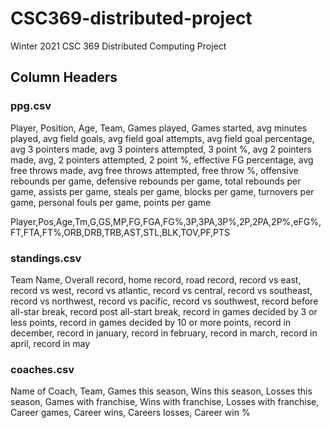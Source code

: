 # CSC369-distributed-project
Winter 2021 CSC 369 Distributed Computing Project

## Column Headers

### ppg.csv

Player, Position, Age, Team, Games played, Games started, avg minutes played, avg field goals, avg field goal attempts, avg field goal percentage, avg 3 pointers made, avg 3 pointers attempted, 3 point %, avg 2 pointers made, avg, 2 pointers attempted, 2 point %, effective FG percentage, avg free throws made, avg free throws attempted, free throw %, offensive rebounds per game, defensive rebounds per game, total rebounds per game, assists per game, steals per game, blocks per game, turnovers per game, personal fouls per game, points per game 

Player,Pos,Age,Tm,G,GS,MP,FG,FGA,FG%,3P,3PA,3P%,2P,2PA,2P%,eFG%,FT,FTA,FT%,ORB,DRB,TRB,AST,STL,BLK,TOV,PF,PTS

### standings.csv
Team Name, Overall record, home record, road record, record vs east, record vs west, record vs atlantic, record vs central, record vs southeast, record vs northwest, record vs pacific, record vs southwest, record before all-star break, record post all-start break, record in games decided by 3 or less points, record in games decided by 10 or more points, record in december, record in january, record in february, record in march, record in april, record in may

### coaches.csv
Name of Coach, Team, Games this season, Wins this season, Losses this season, Games with franchise, Wins with franchise, Losses with franchise, Career games, Career wins, Careers losses, Career win %
